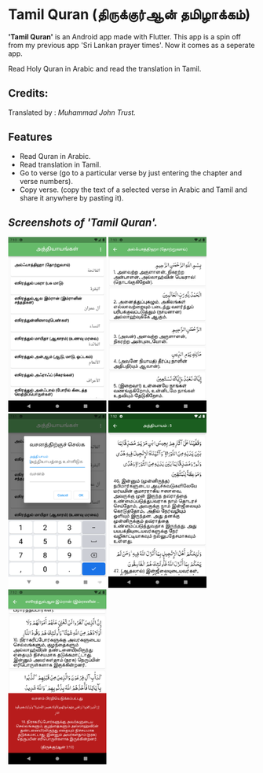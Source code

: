 # Tamil Quran (திருக்குர்ஆன் தமிழாக்கம்)

**'Tamil Quran'** is an Android app made with Flutter.
This app is a spin off from my previous app 'Sri Lankan prayer times'.
Now it comes as a seperate app.

Read Holy Quran in Arabic and read the translation in Tamil.

## Credits:

Translated by : *Muhammad John Trust.*

## Features
- Read Quran in Arabic.
- Read translation in Tamil.
- Go to verse (go to a particular verse by just entering the chapter and verse numbers).
- Copy verse. (copy the text of a selected verse in Arabic and Tamil and share it anywhere by pasting it).



## *Screenshots of 'Tamil Quran'.*

<p float="left">
  <img src="screenshots/Screenshot_20220622_191021.png" width="200" />
  <img src="screenshots/Screenshot_20220622_191051.png" width="200" /> 
  <img src="screenshots/Screenshot_20220622_191126.png" width="200" />
  <img src="screenshots/Screenshot_20220622_191204.png" width="200" />
  <img src="screenshots/Screenshot_20220622_191233.png" width="200" />
</p>
